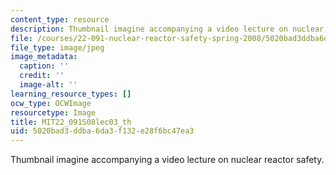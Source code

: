 ```yaml
---
content_type: resource
description: Thumbnail imagine accompanying a video lecture on nuclear reactor safety.
file: /courses/22-091-nuclear-reactor-safety-spring-2008/5020bad3ddba6da3f132e28f6bc47ea3_MIT22_091S08lec03_th.jpg
file_type: image/jpeg
image_metadata:
  caption: ''
  credit: ''
  image-alt: ''
learning_resource_types: []
ocw_type: OCWImage
resourcetype: Image
title: MIT22_091S08lec03_th
uid: 5020bad3-ddba-6da3-f132-e28f6bc47ea3
---
```

Thumbnail imagine accompanying a video lecture on nuclear reactor safety.